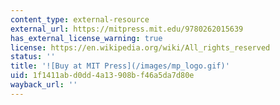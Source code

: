 ```yaml
---
content_type: external-resource
external_url: https://mitpress.mit.edu/9780262015639
has_external_license_warning: true
license: https://en.wikipedia.org/wiki/All_rights_reserved
status: ''
title: '![Buy at MIT Press](/images/mp_logo.gif)'
uid: 1f1411ab-d0dd-4a13-908b-f46a5da7d80e
wayback_url: ''
---
```

